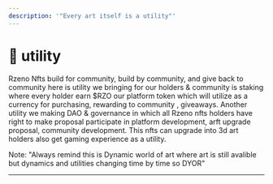 ```yaml
---
description: '"Every art itself is a utility"'
---
```


# 🛒 utility

Rzeno Nfts build for community, build by community, and give back to community here is utility we bringing for our holders & community is staking where every holder earn $RZO our platform token which will utilize as a currency for purchasing, rewarding to community , giveaways. Another utility we making DAO & governance in which all Rzeno nfts holders have right to make proposal participate in platform development, arft upgrade proposal, community development. This nfts can upgrade into 3d art holders also get gaming experience as a utility.

Note: "Always remind this is Dynamic world of art where art is still avalible but dynamics and utilities changing time by time so DYOR"

***


